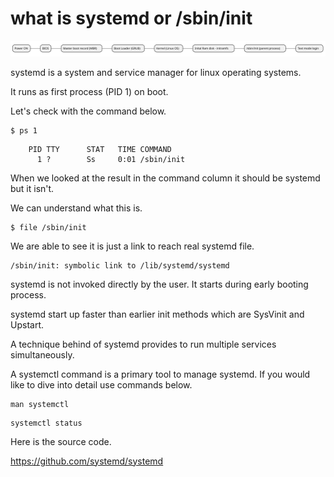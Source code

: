 # what is systemd or /sbin/init

![Screenshot](diagram-boot-process.svg)

systemd is a system and service manager for linux operating systems.


It runs as first process (PID 1) on boot.

Let's check with the command below.

```
$ ps 1
```

```
    PID TTY      STAT   TIME COMMAND
      1 ?        Ss     0:01 /sbin/init
```

When we looked at the result in the command column it should be systemd but it isn't.

We can understand what this is.

```
$ file /sbin/init
```

We are able to see it is just a link to reach real systemd file.
```
/sbin/init: symbolic link to /lib/systemd/systemd
```


systemd is not invoked directly by the user. It starts during early booting process.

systemd start up faster than earlier init methods which are SysVinit and Upstart.

A technique behind of systemd provides to run multiple services simultaneously.


A systemctl command is a primary tool to manage systemd. 
If you would like to dive into detail use commands below.

```
man systemctl
```

```
systemctl status
```

Here is the source code.

https://github.com/systemd/systemd



